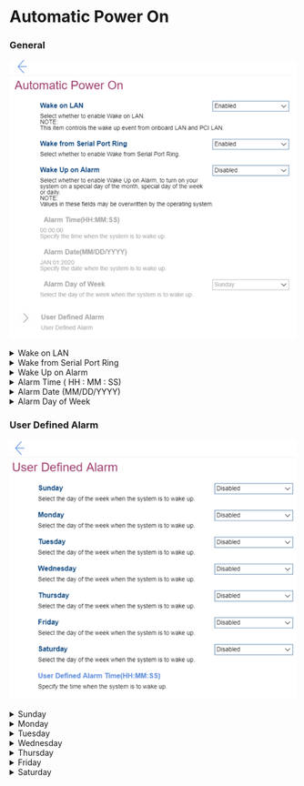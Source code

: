 # Automatic Power On #
### General ###
![](./img/autopoweron.png)

<details><summary>Wake on LAN</summary>
One of 2 states:

1. **Enabled** – Wake on LAN (Local Area Network) is enabled. Default.
2. Disabled – Wake on LAN is disabled.

**Note**. This item controls the wake up event from onboard LAN (Local Area Network) and PCI (Peripheral Component Interconnect) LAN.

| WMI Setting name | Values | SVP Req'd | AMD/Intel |
|:---|:---|:---|:---|
|  |  |  | Both |
</details>


<details><summary>Wake from Serial Port Ring</summary>
One of 2 states:

1. **Enabled** – Default. 
2. Disabled

| WMI Setting name | Values | SVP Req'd | AMD/Intel |
|:---|:---|:---|:---|
|  |  |  | Both |
</details>


<details><summary>Wake Up on Alarm </summary>
One of 5 options to select whether to enable Wake Up on Alarm, to turn on your system on a special day of the month, special day of the week or daily:

1. **Disabled** - the system will not turn on automatically. Default. 
2. Single Event - the system will turn on one-time on the specified day and time. 
3. Daily Event - the system will turn on every day at the specified time.
4. Weekly Event - the system will turn on every week on the specified day and time.
5. User Defined - this option enables 'User Defined Alarm' group of settings. 

**Note**. Values in these fields may be overwritten by the operating system. 

| WMI Setting name | Values | SVP Req'd | AMD/Intel |
|:---|:---|:---|:---|
|  |  |  | Both |
</details>


<details><summary>Alarm Time ( HH : MM : SS)</summary>
Field to select the exact time for the system to turn on. <br>
Active when ‘Wake Up on Alarm’ has one of the values:

* Single Event
* Daily Event
* Weekly Event

Possible values:

1.	**00 : 00 : 00** – Default
2.	HH : MM : SS<br>
    a. HH - Hour:  00 ~ 23<br>
    b. MM - Minute:  00 ~ 59<br>
    c. SS - Second:  00 ~ 59<br>

| WMI Setting name | Values | SVP Req'd | AMD/Intel |
|:---|:---|:---|:---|
|  |  |  | Both |
</details>


<details><summary>Alarm Date (MM/DD/YYYY) </summary>
Field to select the exact day for the system to turn on.<br> 
Active only when 'Wake Up on Alarm' has value 'Single Event'. <br>
Possible values:

1.	**01/01/YYYY** – Default.
2.	MM/DD/YYYY:<br>
    a. MM – Months: January to December <br>
    b. DD – Date: 1 ~ 31 <br>
    c. YYYY – Year: 1980 ~ 2099 <br>

| WMI Setting name | Values | SVP Req'd | AMD/Intel |
|:---|:---|:---|:---|
|  |  |  | Both |
</details>


<details><summary>Alarm Day of Week</summary>
Field to select the exact day for the system to turn on. <br>
Active only when 'Wake Up on Alarm' has value 'Weekly Event'.<br>
Possible values:

1. **Sunday** – Default
2. Monday
3. Tuesday
4. Wednesday
5. Thursday
6. Friday
7. Saturday

| WMI Setting name | Values | SVP Req'd | AMD/Intel |
|:---|:---|:---|:---|
|  |  |  | Both |
</details>


### User Defined Alarm ###
![](./img/userdefinedalarm.png)

<details><summary>Sunday</summary>
One of 2 states to select:

1. **Off** - the system will not turn on automatically on this day. Default.
2. On – the system will turn on automatically on this day.

| WMI Setting name | Values | SVP Req'd | AMD/Intel |
   |:---|:---|:---|:---|
|   |   | No | Both |
</details>

<details><summary>Monday</summary>
One of 2 states to select:

1. **Off** - the system will not turn on automatically on this day. Default.
2. On – the system will turn on automatically on this day.

| WMI Setting name | Values | SVP Req'd | AMD/Intel |
   |:---|:---|:---|:---|
|   |   | No | Both |
</details>

<details><summary>Tuesday</summary>
One of 2 states to select:

1. **Off** - the system will not turn on automatically on this day. Default.
2. On – the system will turn on automatically on this day.

| WMI Setting name | Values | SVP Req'd | AMD/Intel |
   |:---|:---|:---|:---|
|   |   | No | Both |
</details>

<details><summary>Wednesday</summary>
One of 2 states to select:

1. **Off** - the system will not turn on automatically on this day. Default.
2. On – the system will turn on automatically on this day.

| WMI Setting name | Values | SVP Req'd | AMD/Intel |
   |:---|:---|:---|:---|
|   |   | No | Both |
</details>

<details><summary>Thursday</summary>
One of 2 states to select:

1. **Off** - the system will not turn on automatically on this day. Default.
2. On – the system will turn on automatically on this day.

| WMI Setting name | Values | SVP Req'd | AMD/Intel |
   |:---|:---|:---|:---|
|   |   | No | Both |
</details>

<details><summary>Friday</summary>
One of 2 states to select:

1. **Off** - the system will not turn on automatically on this day. Default.
2. On – the system will turn on automatically on this day.

| WMI Setting name | Values | SVP Req'd | AMD/Intel |
   |:---|:---|:---|:---|
|   |   | No | Both |
</details>

<details><summary>Saturday</summary>
One of 2 states to select:

1. **Off** - the system will not turn on automatically on this day. Default.
2. On – the system will turn on automatically on this day.

| WMI Setting name | Values | SVP Req'd | AMD/Intel |
   |:---|:---|:---|:---|
|   |   | No | Both |
</details>